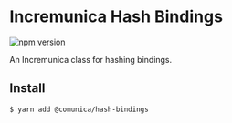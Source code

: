 # Incremunica Hash Bindings

[![npm version](https://badge.fury.io/js/@incremunica%2Fhash-bindings.svg)](https://badge.fury.io/js/@incremunica%2Fhash-bindings)

An Incremunica class for hashing bindings.

## Install

```bash
$ yarn add @comunica/hash-bindings
```

